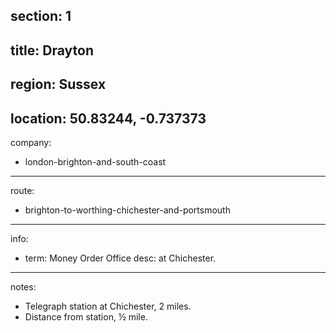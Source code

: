section: 1
----
title: Drayton
----
region: Sussex
----
location: 50.83244, -0.737373
----
company:
- london-brighton-and-south-coast
----
route:
- brighton-to-worthing-chichester-and-portsmouth
----
info:
- term: Money Order Office
  desc: at Chichester.
----
notes:
- Telegraph station at Chichester, 2 miles.
- Distance from station, ½ mile.
